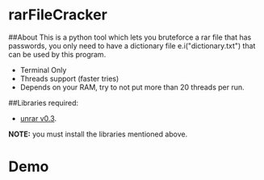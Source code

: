 # rarFileCracker

##About
This is a python tool which lets you bruteforce a rar file that has passwords, you only need to have a dictionary file e.i("dictionary.txt") that can be used by this program.
- Terminal Only
- Threads support (faster tries)
- Depends on your RAM, try to not put more than 20 threads per run.

##Libraries required:
- [unrar v0.3](https://pypi.python.org/pypi/unrar/0.3).

**NOTE:** you must install the libraries mentioned above.

# Demo

